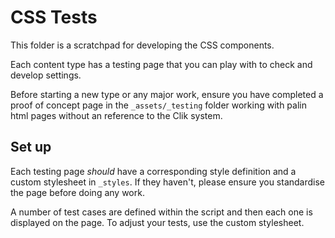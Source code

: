 # CSS Tests

This folder is a scratchpad for developing the CSS components.

Each content type has a testing page that you can play with to check and develop settings.

Before starting a new type or any major work, ensure you have completed a proof of concept page in the `_assets/_testing` folder working with palin html pages without an reference to the Clik system.

## Set up

Each testing page _should_ have a corresponding style definition and a custom stylesheet in `_styles`. If they haven't, please ensure you standardise the page before doing any work.

A number of test cases are defined within the script and then each one is displayed on the page. To adjust your tests, use the custom stylesheet.

